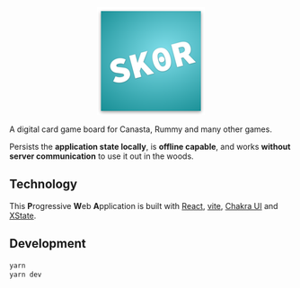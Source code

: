<p align="center">
  <img src="https://github.com/TimKolberger/skor/blob/main/public/android-chrome-192x192.png?raw=true"  alt="SK0R logo" />
</p>

A digital card game board for Canasta, Rummy and many other games.

Persists the **application state locally**, is **offline capable**, and works
**without server communication** to use it out in the woods.

## Technology

This **P**rogressive **W**eb **A**pplication is built with
[React](https://github.com/facebook/react),
[vite](https://github.com/vitejs/vite/),
[Chakra UI](https://github.com/chakra-ui/chakra-ui) and
[XState](https://github.com/statelyai/xstate).

## Development

```shell
yarn
yarn dev
```
